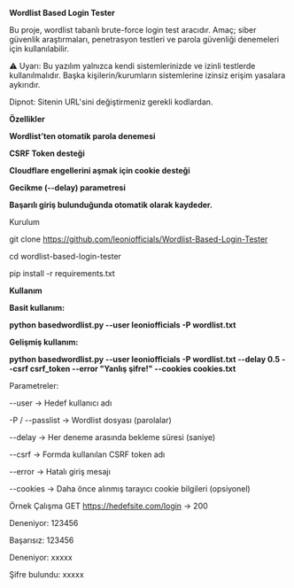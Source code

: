 <b> Wordlist Based Login Tester </b>

Bu proje, wordlist tabanlı brute-force login test aracıdır.
Amaç; siber güvenlik araştırmaları, penetrasyon testleri ve parola güvenliği denemeleri için kullanılabilir.

⚠️ Uyarı: Bu yazılım yalnızca kendi sistemlerinizde ve izinli testlerde kullanılmalıdır.
Başka kişilerin/kurumların sistemlerine izinsiz erişim yasalara aykırıdır.


Dipnot: Sitenin URL'sini değiştirmeniz gerekli kodlardan.

<b> Özellikler

 Wordlist’ten otomatik parola denemesi

 CSRF Token desteği

 Cloudflare engellerini aşmak için cookie desteği

 Gecikme (--delay) parametresi

 Başarılı giriş bulunduğunda otomatik olarak kaydeder. 
 </b>

Kurulum

git clone https://github.com/leoniofficials/Wordlist-Based-Login-Tester

cd wordlist-based-login-tester

pip install -r requirements.txt

<b>Kullanım

Basit kullanım:

python basedwordlist.py --user leoniofficials -P wordlist.txt

Gelişmiş kullanım:

python basedwordlist.py --user leoniofficials -P wordlist.txt --delay 0.5 --csrf csrf_token --error "Yanlış şifre!" --cookies cookies.txt

</b>
Parametreler:

--user → Hedef kullanıcı adı

-P / --passlist → Wordlist dosyası (parolalar)

--delay → Her deneme arasında bekleme süresi (saniye)

--csrf → Formda kullanılan CSRF token adı

--error → Hatalı giriş mesajı

--cookies → Daha önce alınmış tarayıcı cookie bilgileri (opsiyonel)

 Örnek Çalışma
GET https://hedefsite.com/login → 200

 Deneniyor: 123456
 
 Başarısız: 123456
 
 Deneniyor: xxxxx
 
 Şifre bulundu: xxxxx


 
